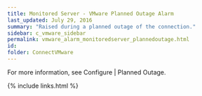 ```yaml
---
title: ﻿Monitored Server - VMware Planned Outage Alarm
last_updated: July 29, 2016
summary: "Raised during a planned outage of the connection."
sidebar: c_vmware_sidebar
permalink: vmware_alarm_monitoredserver_plannedoutage.html
id:
folder: ConnectVMware
---
```



For more information, see Configure \| Planned Outage.


{% include links.html %}
